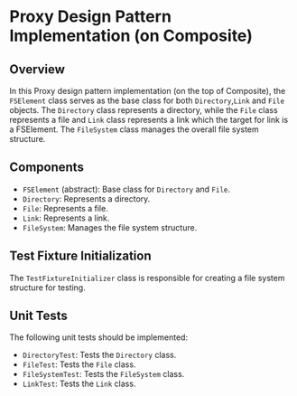 # Proxy Design Pattern Implementation (on Composite) 

## Overview

In this Proxy design pattern implementation (on the top of Composite), the `FSElement` class serves as the base class for both `Directory`,`Link` and `File` objects. The `Directory` class represents a directory, while the `File` class represents a file and `Link` class represents a link which the target for link is a FSElement. The `FileSystem` class manages the overall file system structure.

## Components

- `FSElement` (abstract): Base class for `Directory` and `File`.
- `Directory`: Represents a directory.
- `File`: Represents a file.
- `Link`: Represents a link.
- `FileSystem`: Manages the file system structure.

## Test Fixture Initialization

The `TestFixtureInitializer` class is responsible for creating a file system structure for testing.

## Unit Tests

The following unit tests should be implemented:

- `DirectoryTest`: Tests the `Directory` class.
- `FileTest`: Tests the `File` class.
- `FileSystemTest`: Tests the `FileSystem` class.
- `LinkTest`: Tests the `Link` class.

